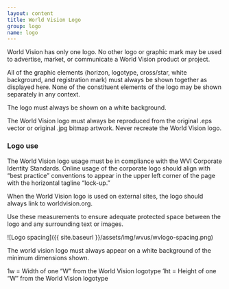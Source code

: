 ```yaml
---
layout: content
title: World Vision Logo
group: logo
name: logo
---
```

World Vision has only one logo. No other logo or graphic mark may be used to advertise, market, or communicate a World Vision product or project.

All of the graphic elements (horizon, logotype, cross/star, white background, and registration mark) must always be shown together as displayed here. None of the constituent elements of the logo may be shown separately in any context.

The logo must always be shown on a white background.

The World Vision logo must always be reproduced from the original .eps vector or original .jpg bitmap artwork. Never recreate the World Vision logo.


### Logo use

The World Vision logo usage must be in compliance with the WVI Corporate Identity Standards. Online usage of the corporate logo should align with “best practice” conventions to appear in the upper left corner of the page with the horizontal tagline “lock-up.”

When the World Vision logo is used on external sites, the logo should always link to worldvision.org.

Use these measurements to ensure adequate protected space between the logo and any surrounding text or images.


![Logo spacing]({{ site.baseurl }}/assets/img/wvus/wvlogo-spacing.png)

The world vision logo must always appear on a white background of the minimum dimensions shown.

1w = Width of one “W” from the World Vision logotype
1ht = Height of one “W” from the World Vision logotype



